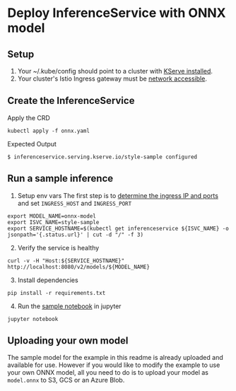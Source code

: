 
# Deploy InferenceService with ONNX model
## Setup
1. Your ~/.kube/config should point to a cluster with [KServe installed](https://github.com/kserve/kserve#installation).
2. Your cluster's Istio Ingress gateway must be [network accessible](https://istio.io/latest/docs/tasks/traffic-management/ingress/ingress-control/).

## Create the InferenceService
Apply the CRD
```
kubectl apply -f onnx.yaml 
```

Expected Output
```
$ inferenceservice.serving.kserve.io/style-sample configured
```

## Run a sample inference

1. Setup env vars
The first step is to [determine the ingress IP and ports](https://kserve.github.io/website/master/get_started/first_isvc/#4-determine-the-ingress-ip-and-ports) and set `INGRESS_HOST` and `INGRESS_PORT`

```
export MODEL_NAME=onnx-model
export ISVC_NAME=style-sample
export SERVICE_HOSTNAME=$(kubectl get inferenceservice ${ISVC_NAME} -o jsonpath='{.status.url}' | cut -d "/" -f 3)
```
2. Verify the service is healthy
```
curl -v -H "Host:${SERVICE_HOSTNAME}" http://localhost:8080/v2/models/${MODEL_NAME}
```
3. Install dependencies
```
pip install -r requirements.txt
```
4. Run the [sample notebook](mosaic-onnx.ipynb) in jupyter
```
jupyter notebook
```

## Uploading your own model
The sample model for the example in this readme is already uploaded and available for use. However if you would like to modify the example to use your own ONNX model, all you need to do is to upload your model as `model.onnx` to S3, GCS or an Azure Blob.
